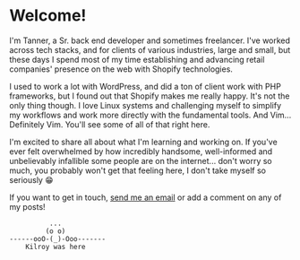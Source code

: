 # Welcome!

I'm Tanner, a Sr. back end developer and sometimes freelancer. I've worked across tech stacks, and for clients of various industries, large and small, but these days I spend most of my time establishing and advancing retail companies' presence on the web with Shopify technologies.

I used to work a lot with WordPress, and did a ton of client work with PHP frameworks, but I found out that Shopify makes me really happy. It's not the only thing though. I love Linux systems and challenging myself to simplify my workflows and work more directly with the fundamental tools. And Vim... Definitely Vim. You'll see some of all of that right here.

I'm excited to share all about what I'm learning and working on. If you've ever felt overwhelmed by how incredibly handsome, well-informed and unbelievably infallible some people are on the internet... don't worry so much, you probably won't get that feeling here, I don't take myself so seriously 😁

If you want to get in touch, [send me an email](mailto:tanner.legasse@gmail.com) or add a comment on any of my posts!

```
          ...
         (o o)
------ooO-(_)-Ooo-------
    Kilroy was here
```
